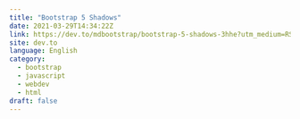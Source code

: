 ```yaml
---
title: "Bootstrap 5 Shadows"
date: 2021-03-29T14:34:22Z
link: https://dev.to/mdbootstrap/bootstrap-5-shadows-3hhe?utm_medium=RSS&utm_source=news.12bit.vn
site: dev.to
language: English
category:
  - bootstrap
  - javascript
  - webdev
  - html
draft: false
---
```

